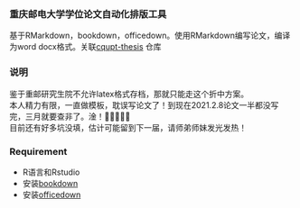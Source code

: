 ### 重庆邮电大学学位论文自动化排版工具
基于RMarkdown，bookdown，officedown。使用RMarkdown编写论文，编译为word docx格式。关联[cqupt-thesis](https://github.com/lusccc/cqupt-thesis) 仓库    
### 说明
鉴于重邮研究生院不允许latex格式存档，那就只能走这个折中方案。  
本人精力有限，一直做模板，耽误写论文了！到现在2021.2.8论文一半都没写完，三月就要查非了。淦！🤣🤣🤣🤣🤣  
目前还有好多坑没填，估计可能留到下一届，请师弟师妹发光发热！
### Requirement
- R语言和Rstudio
- 安装[bookdown](https://github.com/yihui/bookdown-chinese)  
- 安装[officedown](https://github.com/davidgohel/officedown)



